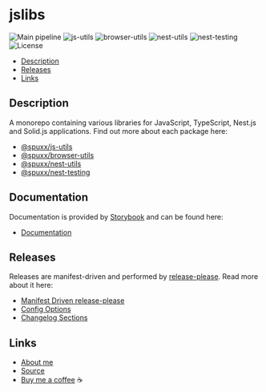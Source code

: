 # jslibs

![Main pipeline](https://github.com/spuxx-dev/jslibs/actions/workflows/main.yml/badge.svg)
![js-utils](https://github.com/spuxx-dev/jslibs/actions/workflows/release_js_utils.yml/badge.svg)
![browser-utils](https://github.com/spuxx-dev/jslibs/actions/workflows/release_browser_utils.yml/badge.svg)
![nest-utils](https://github.com/spuxx-dev/jslibs/actions/workflows/release_nest_utils.yml/badge.svg)
![nest-testing](https://github.com/spuxx-dev/jslibs/actions/workflows/release_nest_testing.yml/badge.svg)
![License](https://img.shields.io/github/license/spuxx-dev/jslibs)

<!-- vscode-markdown-toc -->

- [Description](#Description)
- [Releases](#Releases)
- [Links](#Links)

<!-- vscode-markdown-toc-config
	numbering=false
	autoSave=true
	/vscode-markdown-toc-config -->
<!-- /vscode-markdown-toc -->

## <a name='Description'></a>Description

A monorepo containing various libraries for JavaScript, TypeScript, Nest.js and Solid.js applications. Find out more about each package here:

- [@spuxx/js-utils](https://github.com/spuxx-dev/jslibs/tree/main/packages/js-utils)
- [@spuxx/browser-utils](https://github.com/spuxx-dev/jslibs/tree/main/packages/browser-utils)
- [@spuxx/nest-utils](https://github.com/spuxx-dev/jslibs/tree/main/packages/nest-utils)
- [@spuxx/nest-testing](https://github.com/spuxx-dev/jslibs/tree/main/packages/nest-testing)

## Documentation

Documentation is provided by [Storybook](https://storybook.js.org/) and can be found here:

- [Documentation](https://spuxx-dev.github.io/jslibs)

## <a name='Releases'></a>Releases

Releases are manifest-driven and performed by [release-please](https://github.com/googleapis/release-please). Read more about it here:

- [Manifest Driven release-please](https://github.com/googleapis/release-please/blob/main/docs/manifest-releaser.md)
- [Config Options](https://github.com/googleapis/release-please/blob/ace2bd5dc778f83c33ad5dee6807db5d0afdba36/docs/manifest-releaser.md#configfile)
- [Changelog Sections](https://github.com/conventional-changelog/conventional-changelog/blob/8076d4666c2a3ea728b95bf1e4e78d4c7189b1dc/packages/conventional-changelog-conventionalcommits/writer-opts.js#L171)

## <a name='Links'></a>Links

- [About me](https://spuxx.dev/)
- [Source](https://github.com/spuxx-dev/jslibs)
- [Buy me a coffee](https://buymeacoffee.com/spuxx) ☕️
